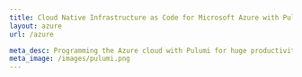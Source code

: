 ```yaml
---
title: Cloud Native Infrastructure as Code for Microsoft Azure with Pulumi
layout: azure
url: /azure

meta_desc: Programming the Azure cloud with Pulumi for huge productivity gains, and a unified programming model for Devs and DevOps.
meta_image: /images/pulumi.png
---
```

